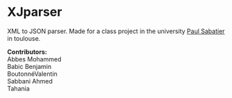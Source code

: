 XJparser
========

XML to JSON parser. Made for a class project in the university <a href="http://www.univ-tlse3.fr/">Paul Sabatier</a> in toulouse.

<b>Contributors:</b><br>
Abbes Mohammed<br>
Babic Benjamin <br>
BoutonnéValentin<br>
Sabbani Ahmed<br>
Tahania<br>

